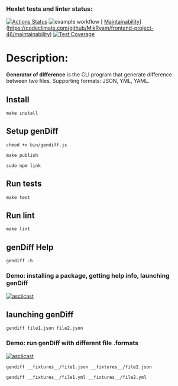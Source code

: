 ### Hexlet tests and linter status:
[![Actions Status](https://github.com/MikRyam/frontend-project-46/workflows/hexlet-check/badge.svg)](https://github.com/MikRyam/frontend-project-46/actions)
![example workflow](https://github.com/MikRyam/frontend-project-46/actions/workflows/project2-check.yml/badge.svg)
[ [Maintainability](https://api.codeclimate.com/v1/badges/224d9c374a705ba5cc35/maintainability)](https://codeclimate.com/github/MikRyam/frontend-project-46/maintainability)
[![Test Coverage](https://api.codeclimate.com/v1/badges/224d9c374a705ba5cc35/test_coverage)](https://codeclimate.com/github/MikRyam/frontend-project-46/test_coverage)

# Description:
**Generator of difference** is the CLI program that generate difference between two files. Supporting formats: JSON, YML, YAML.

## Install

```make install```

## Setup genDiff

```
chmod +x bin/gendiff.js

make publish

sudo npm link
```

## Run tests

```make test```


## Run lint

```make lint```


## genDiff Help

```
gendiff -h
```


### Demo: installing a package, getting help info, launching genDiff
[![asciicast](https://asciinema.org/a/nhG0khw7VAMpue3BxDDLsG2I5.svg)](https://asciinema.org/a/nhG0khw7VAMpue3BxDDLsG2I5)



## launching genDiff 


```
gendiff file1.json file2.json
```

### Demo: run genDiff with different file .formats
[![asciicast](https://asciinema.org/a/lq8eMzOipYGm4bJuGeyovnT3c.svg)](https://asciinema.org/a/lq8eMzOipYGm4bJuGeyovnT3c)


```
gendiff __fixtures__/file1.json __fixtures__/file2.json

gendiff __fixtures__/file1.yml __fixtures__/file2.yml

```